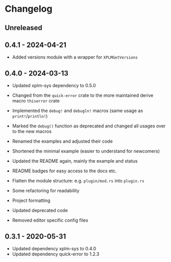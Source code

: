 # Changelog

## Unreleased

## 0.4.1 - 2024-04-21

* Added versions module with a wrapper for `XPLMGetVersions`

## 0.4.0 - 2024-03-13

* Updated xplm-sys dependency to 0.5.0
* Changed from the `quick-error` crate to the more maintained derive macro `thiserror` crate
* Implemented the `debug!` and `debugln!` macros (same usage as `print!`/`println!`)
* Marked the `debug()` function as deprecated and changed all usages over to the new macros
* Renamed the examples and adjusted their code
* Shortened the minimal example (easier to understand for newcomers)
* Updated the README again, mainly the example and status

* README badges for easy access to the docs etc.
* Flatten the module structure: e.g. `plugin/mod.rs` into `plugin.rs`
* Some refactoring for readability
* Project formatting
* Updated deprecated code
* Removed editor specific config files

## 0.3.1 - 2020-05-31

* Updated dependency xplm-sys to 0.4.0
* Updated dependency quick-error to 1.2.3
